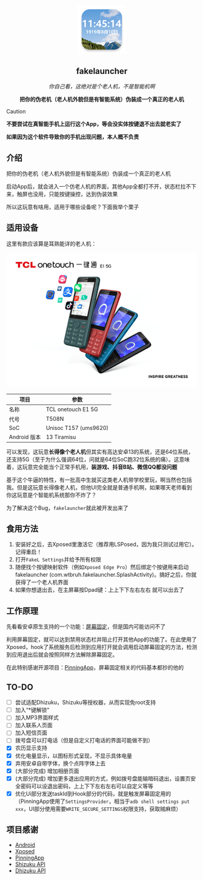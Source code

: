 <div align="center">
<img src="readme-assets/app-icon.png" width=128 />

## fakelauncher
*你自己看，这绝对是个老人机，不是智能机啊*

**把你的伪老机（老人机外貌但是有智能系统）伪装成一个真正的老人机**

</div>

> [!Caution]
> **不要尝试在真智能手机上运行这个App，等会没实体按键退不出去就老实了**
> 
> **如果因为这个软件导致你的手机出现问题，本人概不负责**

## 介绍

把你的伪老机（老人机外貌但是有智能系统）伪装成一个真正的老人机

启动App后，就会进入一个仿老人机的界面，其他App全都打不开，状态栏拉不下来，触屏也没用，只能按键操控，达到伪装效果

所以这玩意有啥用，适用于哪些设备呢？下面我举个栗子

## 适用设备

这里有款应该算是耳熟能详的老人机：
<div align="center">

![TCL T508N](readme-assets/E1.jpg)

| 项目 | 参数 |
| --- | --- |
| 名称 | TCL onetouch E1 5G |
| 代号 | T508N |
| SoC | Unisoc T157 (ums9620) |
| Android 版本 | 13 Tiramisu |

</div>

可以发现，这玩意**长得像个老人机**但其实有高达安卓13的系统，还是64位系统，还支持5G（至于为什么强调64位，问就是64位SoC跑32位系统的痛）。这意味着，这玩意完全能当个正常手机用，**装游戏、抖音B站、微信QQ都没问题**

基于这个牛逼的特性，有一批高中生就买这类老人机带学校里玩，啊当然也包括我。但是这玩意长得像老人机，但他UI完全就是普通手机啊，如果哪天老师看到你这玩意是个智能机系统那你不炸了？

为了解决这个Bug，`fakelauncher`就此被开发出来了

## 食用方法

1. 安装好之后，去Xposed里激活它（推荐用LSPosed，因为我只测试过用它）。记得重启！
2. 打开`FakeL Settings`并给予所有权限
3. 随便找个按键映射软件（例如`Xposed Edge Pro`）然后绑定个按键用来启动fakelauncher (com.wtbruh.fakelauncher.SplashActivity)。搞好之后，你就获得了一个老人机界面
4. 如果你想退出去，在主屏幕按Dpad键：上上下下左右左右 就可以出去了

## 工作原理

先看看安卓原生支持的一个功能：[屏幕固定](https://support.google.com/android/answer/9455138)，但是国内可能访问不了

利用屏幕固定，就可以达到禁用状态栏并阻止打开其他App的功能了。在此使用了Xposed，hook了系统服务后检测到应用打开就会调用启动屏幕固定的方法，检测到应用退出后就会按照同样方法解除屏幕固定。

在此特别感谢开源项目：[PinningApp](https://github.com/HChenX/PinningApp)，屏幕固定相关的代码基本都抄的他的

## TO-DO

- [ ] 尝试适配Dhizuku，Shizuku等授权器，从而实现免root支持
- [ ] 加入“*键解锁”
- [ ] 加入MP3界面样式
- [ ] 加入联系人页面
- [ ] 加入短信页面
- [ ] 拨号盘可以打电话（但是自定义打电话的界面可能做不到）
- [x] 农历显示支持
- [x] 优化电量显示，以图标形式呈现，不显示具体电量
- [x] 弃用安卓自带字体，换个点阵字体上去
- [x] (大部分完成) 增加相册页面
- [x] (大部分完成) 增加更多退出应用的方式，例如拨号盘能输暗码退出，设置页安全密码可以设退出密码，上上下下左右左右可以自定义等等
- [x] 优化Ui部分发送taskId到Hook部分的代码，就是触发屏幕固定用的（PinningApp使用了`SettingsProvider`，相当于`adb shell settings put xxx`，UI部分使用需要`WRITE_SECURE_SETTINGS`权限支持，获取贼麻烦）

## 项目感谢
- [Android](https://source.android.google.cn/)
- [Xposed](https://github.com/LSPosed/LSPosed)
- [PinningApp](https://github.com/HChenX/PinningApp)
- [Shizuku API](https://github.com/RikkaApps/Shizuku-API)
- [Dhizuku API](https://github.com/iamr0s/Dhizuku-API)
